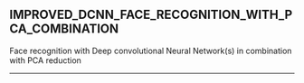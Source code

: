 ## IMPROVED_DCNN_FACE_RECOGNITION_WITH_PCA_COMBINATION
Face recognition with Deep convolutional Neural Network(s) in combination with PCA reduction 
_____
